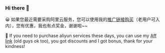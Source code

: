 ### Hi there 👋

😀 如果您最近需要采购阿里云服务，您可以使用我的[推广链接购买](https://www.aliyun.com/minisite/goods?userCode=xkxya6nc)（老用户可入内），您有优惠，我也有点奖金，谢谢啦~~

🥰 If you need to purchase aliyun services these days, you can use my [Aff link](https://www.aliyun.com/minisite/goods?userCode=xkxya6nc) (old guys ok too), you got discounts and I got bonus, thank for your kindness!
